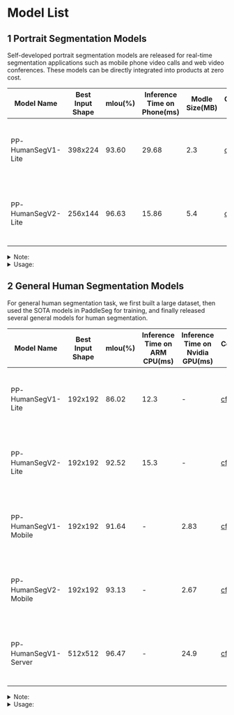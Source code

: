 # Model List

## 1 Portrait Segmentation Models

Self-developed portrait segmentation models are released for real-time segmentation applications such as mobile phone video calls and web video conferences. These models can be directly integrated into products at zero cost.

| Model Name | Best Input Shape | mIou(%) | Inference Time on Phone(ms) | Modle Size(MB) | Config File | Links |
| --- | --- | --- | ---| --- | --- | --- |
| PP-HumanSegV1-Lite | 398x224 | 93.60 | 29.68 | 2.3 | [cfg](https://github.com/PaddlePaddle/PaddleSeg/blob/release/2.6/contrib/PP-HumanSeg/configs/portrait_pp_humansegv1_lite.yml) | [Checkpoint](https://paddleseg.bj.bcebos.com/dygraph/pp_humanseg_v2/portrait_pp_humansegv1_lite_398x224_pretrained.zip) \| [Inference Model (Argmax)](https://paddleseg.bj.bcebos.com/dygraph/pp_humanseg_v2/portrait_pp_humansegv1_lite_398x224_inference_model.zip) \| [Inference Model (Softmax)](https://paddleseg.bj.bcebos.com/dygraph/pp_humanseg_v2/portrait_pp_humansegv1_lite_398x224_inference_model_with_softmax.zip) |
| PP-HumanSegV2-Lite | 256x144 | 96.63 | 15.86 | 5.4 | [cfg](https://github.com/PaddlePaddle/PaddleSeg/blob/release/2.6/contrib/PP-HumanSeg/configs/portrait_pp_humansegv2_lite.yml) | [Checkpoint](https://paddleseg.bj.bcebos.com/dygraph/pp_humanseg_v2/portrait_pp_humansegv2_lite_256x144_smaller/portrait_pp_humansegv2_lite_256x144_pretrained.zip) \| [Inference Model (Argmax)](https://paddleseg.bj.bcebos.com/dygraph/pp_humanseg_v2/portrait_pp_humansegv2_lite_256x144_smaller/portrait_pp_humansegv2_lite_256x144_inference_model.zip) \| [Inference Model (Softmax)](https://paddleseg.bj.bcebos.com/dygraph/pp_humanseg_v2/portrait_pp_humansegv2_lite_256x144_smaller/portrait_pp_humansegv2_lite_256x144_inference_model_with_softmax.zip) |

<details><summary>Note:</summary>

* Segmentation accuracy (mIoU): We tested the models on [PP-HumanSeg-14K](https://github.com/PaddlePaddle/models/pull/5583/paper.md) dataset using the best input shape, without tricks like multi-scale and flip.
* Inference latency on Snapdragon 855 ARM CPU: We tested the models on xiaomi9 (Snapdragon 855 CPU) using [PaddleLite](https://www.paddlepaddle.org.cn/lite), with single thread, large kernel and best input shape.
* For the best input shape, the ratio of width and height is 16:9, which is the same as the camera of mobile phone and laptop.
* The checkpoint is the pretrained weight, which can be used for finetune together with the config file.
* Inference model is used for deployment.
* Inference Model (Argmax): The last operation of inference model is argmax, so the output is a single-channel image (int64), where the portrait area is 1, and the background area is 0.
* Inference Model (Softmax): The last operation of inference model is softmax, so the output is a single-channel image(float32), where each pixel represents the probability of portrait area.
</details>

<details><summary>Usage:</summary>

* Portrait segmentation model can be directly integrated into products at zero cost. Best input shape is suggested.
* For mobile phone, screen can be horizontal or vertical. Before fed into model, the image should be rotated to keep the portrait always vertical.
</details>

## 2 General Human Segmentation Models

For general human segmentation task, we first built a large dataset, then used the SOTA models in PaddleSeg for training, and finally released several general models for human segmentation.


| Model Name | Best Input Shape | mIou(%) | Inference Time on ARM CPU(ms) | Inference Time on Nvidia GPU(ms) | Config File | Links |
| ----- | ---------- | ---------- | -----------------| ----------------- | ------- | ------- |
| PP-HumanSegV1-Lite   | 192x192 | 86.02 | 12.3  | -    | [cfg](https://github.com/PaddlePaddle/PaddleSeg/blob/release/2.6/contrib/PP-HumanSeg/configs/human_pp_humansegv1_lite.yml)   | [Checkpoint](https://paddleseg.bj.bcebos.com/dygraph/pp_humanseg_v2/human_pp_humansegv1_lite_192x192_pretrained.zip) \| [Inference Model (Argmax)](https://paddleseg.bj.bcebos.com/dygraph/pp_humanseg_v2/human_pp_humansegv1_lite_192x192_inference_model.zip) \| [Inference Model (Softmax)](https://paddleseg.bj.bcebos.com/dygraph/pp_humanseg_v2/human_pp_humansegv1_lite_192x192_inference_model_with_softmax.zip) |
| PP-HumanSegV2-Lite   | 192x192 | 92.52 | 15.3  | -    | [cfg](https://github.com/PaddlePaddle/PaddleSeg/blob/release/2.6/contrib/PP-HumanSeg/configs/human_pp_humansegv2_lite.yml)   | [Checkpoint](https://paddleseg.bj.bcebos.com/dygraph/pp_humanseg_v2/human_pp_humansegv2_lite_192x192_pretrained.zip) \| [Inference Model (Argmax)](https://paddleseg.bj.bcebos.com/dygraph/pp_humanseg_v2/human_pp_humansegv2_lite_192x192_inference_model.zip) \| [Inference Model (Softmax)](https://paddleseg.bj.bcebos.com/dygraph/pp_humanseg_v2/human_pp_humansegv2_lite_192x192_inference_model_with_softmax.zip) |
| PP-HumanSegV1-Mobile | 192x192 | 91.64 |  -    | 2.83 | [cfg](https://github.com/PaddlePaddle/PaddleSeg/blob/release/2.6/contrib/PP-HumanSeg/configs/human_pp_humansegv1_mobile.yml) | [Checkpoint](https://paddleseg.bj.bcebos.com/dygraph/pp_humanseg_v2/human_pp_humansegv1_mobile_192x192_pretrained.zip) \| [Inference Model (Argmax)](https://paddleseg.bj.bcebos.com/dygraph/pp_humanseg_v2/human_pp_humansegv1_mobile_192x192_inference_model.zip) \| [Inference Model (Softmax)](https://paddleseg.bj.bcebos.com/dygraph/pp_humanseg_v2/human_pp_humansegv1_mobile_192x192_inference_model_with_softmax.zip) |
| PP-HumanSegV2-Mobile | 192x192 | 93.13 |  -    | 2.67 | [cfg](https://github.com/PaddlePaddle/PaddleSeg/blob/release/2.6/contrib/PP-HumanSeg/configs/human_pp_humansegv2_mobile.yml) | [Checkpoint](https://paddleseg.bj.bcebos.com/dygraph/pp_humanseg_v2/human_pp_humansegv2_mobile_192x192_pretrained.zip) \| [Inference Model (Argmax)](https://paddleseg.bj.bcebos.com/dygraph/pp_humanseg_v2/human_pp_humansegv2_mobile_192x192_inference_model.zip) \| [Inference Model (Softmax)](https://paddleseg.bj.bcebos.com/dygraph/pp_humanseg_v2/human_pp_humansegv2_mobile_192x192_inference_model_with_softmax.zip) |
| PP-HumanSegV1-Server | 512x512 | 96.47 |  -    | 24.9 | [cfg](https://github.com/PaddlePaddle/PaddleSeg/blob/release/2.6/contrib/PP-HumanSeg/configs/human_pp_humansegv1_server.yml) | [Checkpoint](https://paddleseg.bj.bcebos.com/dygraph/pp_humanseg_v2/human_pp_humansegv1_server_512x512_pretrained.zip) \| [Inference Model (Argmax)](https://paddleseg.bj.bcebos.com/dygraph/pp_humanseg_v2/human_pp_humansegv1_server_512x512_inference_model.zip) \| [Inference Model (Softmax)](https://paddleseg.bj.bcebos.com/dygraph/pp_humanseg_v2/human_pp_humansegv1_server_512x512_inference_model_with_softmax.zip) |


<details><summary>Note:</summary>

* Segmentation accuracy (mIoU): After training the models on large human segmentation dataset, we test these models on small Supervisely Person dataset ([url](https://paddleseg.bj.bcebos.com/humanseg/data/mini_supervisely.zip)).
* Inference latency on Snapdragon 855 ARM CPU: We tested the models on xiaomi9 (Snapdragon 855 CPU) using [PaddleLite](https://www.paddlepaddle.org.cn/lite), with single thread, large kernel and best input shape.
* Inference latency on server: We tested the models on Nvidia V100 GPU using Paddle Inference, with TensorRT and best input shape.
* The checkpoint is the pretrained weight, which can be used for finetune together with the config file.
* Inference model is used for deployment.
* Inference Model (Argmax): The last operation of inference model is argmax, so the output is a single-channel image (int64), where the portrait area is 1, and the background area is 0.
* Inference Model (Softmax): The last operation of inference model is softmax, so the output is a single-channel image(float32), where each pixel represents the probability of portrait area.
</details>

<details><summary>Usage:</summary>

* Since the images for general human segmentation are various, you should evaluate the released models according to the actual scene.
* If the segmentation accuracy is not satisfied, you are suggested to collect more data, annotate them and finetune the model.
</details>
